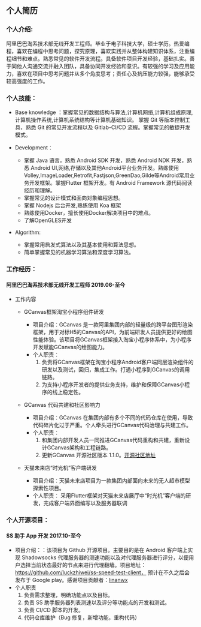 ## 个人简历

###  个人介绍:
阿里巴巴淘系技术部无线开发工程师。毕业于电子科技大学，硕士学历。热爱编程，喜欢在编程中思考问题，探究原理，喜欢实践并从整体构建知识体系，注重编程细节和难点。熟悉常见的软件开发流程。具备软件项目开发经验，基础扎实。善于同他人沟通交流并融入团队，具备协同开发经验和意识。有较强的学习及应用能力，喜欢在项目中思考问题并从多个角度思考；责任心及抗压能力较强，能够承受较高强度的工作。

###  个人技能：
* Base knowledge ：掌握常见的数据结构与算法,计算机网络,计算机组成原理,计算机操作系统,计算机系统结构等计算机基础知识。 掌握 Git 等版本控制工具，熟悉 Git 的常见开发流程以及 Gitlab-CI/CD 流程。掌握常见的敏捷开发模式。

* Development：
  *  掌握 Java 语言，熟悉 Android SDK 开发，熟悉 Android NDK 开发，熟悉 Android UI,网络,存储以及其他Android平台业务开发。熟练使用Volley,ImageLoader,Retrofit,Fastjson,GreenDao,Gilde等Android常用业务开发框架。掌握Flutter 框架开发。有 Android Framework 源代码阅读经历和理解。
  *  掌握常见的设计模式和面向对象编程思想。
  *  掌握 Nodejs 后台开发,熟练使用 Koa 框架
  *  熟练使用Docker，擅长使用Docker解决项目中的难点。
  * 了解OpenGLES开发

 * Algorithm:
    * 掌握常用启发式算法以及其基本使用和算法思想。
    * 简单掌握常见的机器学习算法和深度学习算法。
    

### 工作经历：

#### 阿里巴巴淘系技术部无线开发工程师  2019.06-至今
 *  工作内容
    * GCanvas框架淘宝小程序组件研发
      * 项目介绍：GCanvas 是一款阿里集团内部的轻量级的跨平台图形渲染框架，用于对标H5的Canvas的API，为前端研发人员提供更好的绘图性能体验。该项目将GCanvas框架接入淘宝小程序体系中，为小程序开发赋能GCanvas的绘图能力。
      * 个人职责： 
        1. 负责将GCanvas框架在淘宝小程序Android客户端同层渲染组件的研发以及测试，回归，集成工作。打通小程序到GCanvas的调用链路。
         2. 为支持小程序开发者的提供业务支持，维护和保障GCanvas小程序的线上稳定性。

    * GCanvas 代码共建和社区影响力
       * 项目介绍：GCanvas 在集团内部有多个不同的代码仓库在使用，导致代码碎片化过于严重。个人牵头进行GCanvas代码治理与共建工作。
       * 个人职责：
         1. 和集团内部开发人员一同推进GCanvas代码重构和共建，重新设计GCanvas架构和工程链路。
         2. 更新GCanvas 开源社区版本 1.1.0。[开源社区地址](https://github.com/alibaba/GCanvas)

    * 天猫未来店“时光机”客户端研发
       * 项目介绍：天猫未来店项目为一款集团内部面向未来的无人超市模型探索性项目。
       * 个人职责：
         采用Flutter框架对天猫未来店展厅中“时光机”客户端的研发，完成客户端界面编写以及服务器联调


### 个人开源项目：

####  SS 助手 App 开发	2017.10-至今

  * 项目介绍：：该项目为 Github 开源项目。主要目的是在 Android 客户端上实现 Shadowsocks 代理服务器的测速功能以及对代理服务器进行评分，以便用户选择当前状态最好的节点来进行代理翻墙。项目地址： https://github.com/luckzhiwei/ss-speed-test-client， 预计在不久之后会发布于 Google play。感谢项目贡献者：[linanwx](https://github.com/linanwx)
  * 个人职责
    1. 负责需求整理，明确功能点以及目标。
    2. 负责 SS 助手服务器列表测速以及评分等功能点的开发和测试。
    3. 负责 CI/CD 脚本的开发。
    4.	代码仓库维护（Bug 修复，新增功能，重构代码）



